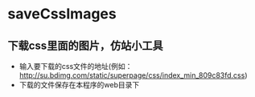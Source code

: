 saveCssImages
=============

下载css里面的图片，仿站小工具
-----------------------------

+	输入要下载的css文件的地址(例如：http://su.bdimg.com/static/superpage/css/index_min_809c83fd.css) 
+	下载的文件保存在本程序的web目录下